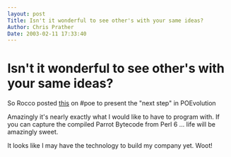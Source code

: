 ```yaml
---
layout: post
Title: Isn't it wonderful to see other's with your same ideas?  
Author: Chris Prather
Date: 2003-02-11 17:33:40
---
```


# Isn't it wonderful to see other's with your same ideas?
So Rocco posted <a title="The Poe Object Layer" href="http://poe.dyndns.org/~troc/tmp/object-layer.text">this</a>  on #poe to present the "next step" in POEvolution

Amazingly it's nearly exactly what I would like to have to program with. If you can capture the compiled Parrot Bytecode from Perl 6 ... life will be amazingly sweet.

It looks like I may have the technology to build my company yet. Woot!

